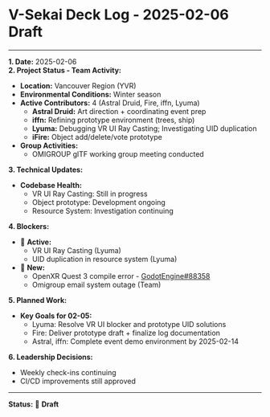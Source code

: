 # V-Sekai Deck Log - 2025-02-06 Draft

---

**1. Date:** 2025-02-06  
**2. Project Status - Team Activity:**

- **Location:** Vancouver Region (YVR)
- **Environmental Conditions:** Winter season
- **Active Contributors:** 4 (Astral Druid, Fire, iffn, Lyuma)
  - **Astral Druid:** Art direction + coordinating event prep
  - **iffn:** Refining prototype environment (trees, ship)
  - **Lyuma:** Debugging VR UI Ray Casting; Investigating UID duplication
  - **iFire:** Object add/delete/vote prototype
- **Group Activities:**
  - OMIGROUP glTF working group meeting conducted

**3. Technical Updates:**

- **Codebase Health:**
  - VR UI Ray Casting: Still in progress
  - Object prototype: Development ongoing
  - Resource System: Investigation continuing

**4. Blockers:**

- 🛑 **Active:**
  - VR UI Ray Casting (Lyuma)
  - UID duplication in resource system (Lyuma)
- 🛑 **New:**
  - OpenXR Quest 3 compile error - [GodotEngine#88358](https://github.com/godotengine/godot/issues/88358)
  - Omigroup email system outage (Team)

**5. Planned Work:**

- **Key Goals for 02-05:**
  - Lyuma: Resolve VR UI blocker and prototype UID solutions
  - Fire: Deliver prototype draft + finalize log documentation
  - Astral, iffn: Complete event demo environment by 2025-02-14

**6. Leadership Decisions:**

- Weekly check-ins continuing
- CI/CD improvements still approved

---

**Status:** 🛑 **Draft**
